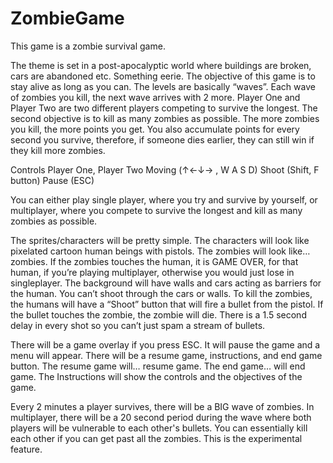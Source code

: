 # ZombieGame

This game is a zombie survival game.

The theme is set in a post-apocalyptic world where buildings are broken, cars are abandoned etc. Something eerie.
The objective of this game is to stay alive as long as you can. The levels are basically “waves”. Each wave of zombies you kill, the next wave arrives with 2 more. Player One and Player Two are two different players competing to survive the longest. The second objective is to kill as many zombies as possible. The more zombies you kill, the more points you get. You also accumulate points for every second you survive, therefore, if someone dies earlier, they can still win if they kill more zombies.

Controls
Player One, Player Two
Moving (↑←↓→ , W A S D)
Shoot (Shift, F button)
Pause (ESC)

You can either play single player, where you try and survive by yourself, or multiplayer, where you compete to survive the longest and kill as many zombies as possible. 

The sprites/characters will be pretty simple. The characters will look like pixelated cartoon human beings with pistols. The zombies will look like… zombies. If the zombies touches the human, it is GAME OVER, for that human, if you’re playing multiplayer, otherwise you would just lose in singleplayer. The background will have walls and cars acting as barriers for the human. You can’t shoot through the cars or walls. To kill the zombies, the humans will have a “Shoot” button that will fire a bullet from the pistol. If the bullet touches the zombie, the zombie will die. There is a 1.5 second delay in every shot so you can’t just spam a stream of bullets. 

There will be a game overlay if you press ESC. It will pause the game and a menu will appear. There will be a resume game, instructions, and end game button. The resume game will… resume game. The end game… will end game. The Instructions will show the controls and the objectives of the game. 

Every 2 minutes a player survives, there will be a BIG wave of zombies. In multiplayer, there will be a 20 second period during the wave where both players will be vulnerable to each other's bullets. You can essentially kill each other if you can get past all the zombies. This is the experimental feature.




